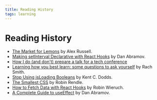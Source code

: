 ```yaml
---
title: Reading History
tags: learning
---
```

# Reading History

- [The Market for Lemons](https://infrequently.org/2023/02/the-market-for-lemons/) by Alex Russell.
- [Making setInterval Declarative with React Hooks](https://overreacted.io/making-setinterval-declarative-with-react-hooks/) by Dan Abramov.
- [How I do (and don't) prepare a talk for a tech conference](https://chelseatroy.com/2022/08/03/how-i-do-and-dont-prepare-a-talk-for-a-technical-conference/)
- [Learning how you best learn: some questions to ask yourself](https://rachsmith.com/learning-how-you-best-learn-some-questions-to-ask-yourself/) by Rach Smith.
- [Stop Using isLoading Booleans](https://kentcdodds.com/blog/stop-using-isloading-booleans) by Kent C. Dodds.
- [The Smallest CSS](https://www.robinrendle.com/notes/the-smallest-css/) by Robin Rendle.
- [How to Fetch Data with React Hooks](https://www.robinwieruch.de/react-hooks-fetch-data/) by Robin Wieruch.
- [A Complete Guide to useEffect](https://overreacted.io/a-complete-guide-to-useeffect/) by Dan Abramov.
